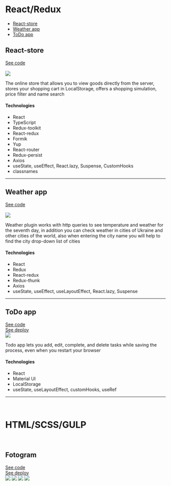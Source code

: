 <h1>React/Redux</h1>

<ul>
<li><a target="_blank" href="https://github.com/GalleryLife/MyPortfolio/tree/main/react-store">React-store</a></li>
<li><a href="https://github.com/GalleryLife/MyPortfolio/tree/main/weather-app">Weather app</a></li>
<li><a href="https://github.com/GalleryLife/MyPortfolio/tree/main/todo-app">ToDo app</a></li>
</ul>

<h2>React-store</h2>
<a href="https://github.com/GalleryLife/MyPortfolio/tree/main/react-store">See code</a><br>
<br>
<img src="https://user-images.githubusercontent.com/61874265/187076824-0fa3a88e-00a5-482a-9c79-bbeec9d37e2c.png"/>
<p>The online store that allows you to view goods directly from the server, stores your shopping cart in LocalStorage, offers a shopping simulation, price filter and name search</p>
<h4>Technologies</h4>
<ul>
<li>React</li>
<li>TypeScript</li>
<li>Redux-toolkit</li>
<li>React-redux</li>
<li>Formik</li>
<li>Yup</li>
<li>React-router</li>
<li>Redux-persist</li>
<li>Axios</li>
<li>useState, useEffect, React.lazy, Suspense, CustomHooks</li>
<li>classnames</li>
</ul>  
<hr>

<h2>Weather app</h2>
<a href="https://github.com/GalleryLife/MyPortfolio/tree/main/weather-app">See code</a><br>
<br>
<img src="https://user-images.githubusercontent.com/61874265/185786702-fc3580b7-2380-41d9-a999-118a40c3925d.png"/>
<p>Weather plugin works with http queries to see temperature and weather for the seventh day, in addition you can check weather in cities of Ukraine and other cities of the world, also when entering the city name you will help to find the city drop-down list of cities</p>
<h4>Technologies</h4>
<ul>
<li>React</li>
<li>Redux</li>
<li>React-redux</li>
<li>Redux-thunk</li>
<li>Axios</li>
<li>useState, useEffect, useLayoutEffect, React.lazy, Suspense</li>
</ul>  
<hr>

<h2>ToDo app</h2>
<a href="https://github.com/GalleryLife/MyPortfolio/tree/main/weather-app">See code</a><br>
<a href="https://todo-beta-sage.vercel.app">See deploy</a>
<br>
<img src="https://user-images.githubusercontent.com/61874265/185787288-fa99d7ac-f0da-4864-8523-a510b1f835a6.png"/>
<p>Todo app lets you add, edit, complete, and delete tasks while saving the process, even when you restart your browser</p>
<h4>Technologies</h4>
<ul>
<li>React</li>
<li>Material UI</li>
<li>LocalStorage</li>
<li>useState, useLayoutEffect, customHooks, useRef</li>
</ul>  
<hr>
</br>
<h1>HTML/SCSS/GULP</h1>
</br>
<h2>Fotogram</h2>
<a href="https://github.com/GalleryLife/MyPortfolio/tree/main/weather-app">See code</a></br>
<a href="https://fotogram-two.vercel.app">See deploy</a>
<br>
<img src="https://user-images.githubusercontent.com/61874265/187077237-57a23a26-3c3d-418f-b9e6-3dfe51def32a.png"/>
<img src="https://user-images.githubusercontent.com/61874265/187077274-29f425b9-15f4-4572-bfd6-e37c3984fb21.png"/>
<img src="https://user-images.githubusercontent.com/61874265/187077298-5da21643-a8c2-4f9d-b01f-c0dbc05b2333.png"/>
<img src="https://user-images.githubusercontent.com/61874265/187077317-5198b406-b5af-477b-9a17-535ae8f1f018.png"/>

